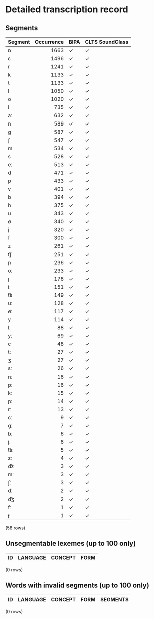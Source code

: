 
# Detailed transcription record

## Segments

| Segment | Occurrence | BIPA | CLTS SoundClass |
|:----------|-------------:|:-------|:------------------|
| ɒ | 1663 | ✓ | ✓ |
| ɛ | 1496 | ✓ | ✓ |
| r | 1241 | ✓ | ✓ |
| k | 1133 | ✓ | ✓ |
| t | 1133 | ✓ | ✓ |
| l | 1050 | ✓ | ✓ |
| o | 1020 | ✓ | ✓ |
| i | 735 | ✓ | ✓ |
| aː | 632 | ✓ | ✓ |
| n | 589 | ✓ | ✓ |
| ɡ | 587 | ✓ | ✓ |
| ʃ | 547 | ✓ | ✓ |
| m | 534 | ✓ | ✓ |
| s | 528 | ✓ | ✓ |
| eː | 513 | ✓ | ✓ |
| d | 471 | ✓ | ✓ |
| p | 433 | ✓ | ✓ |
| v | 401 | ✓ | ✓ |
| b | 394 | ✓ | ✓ |
| h | 375 | ✓ | ✓ |
| u | 343 | ✓ | ✓ |
| ø | 340 | ✓ | ✓ |
| j | 320 | ✓ | ✓ |
| f | 300 | ✓ | ✓ |
| z | 261 | ✓ | ✓ |
| t͡ʃ | 251 | ✓ | ✓ |
| ɲ | 236 | ✓ | ✓ |
| oː | 233 | ✓ | ✓ |
| ɟ | 176 | ✓ | ✓ |
| iː | 151 | ✓ | ✓ |
| t͡s | 149 | ✓ | ✓ |
| uː | 128 | ✓ | ✓ |
| øː | 117 | ✓ | ✓ |
| y | 114 | ✓ | ✓ |
| lː | 88 | ✓ | ✓ |
| yː | 69 | ✓ | ✓ |
| c | 48 | ✓ | ✓ |
| tː | 27 | ✓ | ✓ |
| ʒ | 27 | ✓ | ✓ |
| sː | 26 | ✓ | ✓ |
| nː | 16 | ✓ | ✓ |
| pː | 16 | ✓ | ✓ |
| kː | 15 | ✓ | ✓ |
| ɲː | 14 | ✓ | ✓ |
| rː | 13 | ✓ | ✓ |
| cː | 9 | ✓ | ✓ |
| ɡː | 7 | ✓ | ✓ |
| bː | 6 | ✓ | ✓ |
| jː | 6 | ✓ | ✓ |
| t͡sː | 5 | ✓ | ✓ |
| zː | 4 | ✓ | ✓ |
| d͡z | 3 | ✓ | ✓ |
| mː | 3 | ✓ | ✓ |
| ʃː | 3 | ✓ | ✓ |
| dː | 2 | ✓ | ✓ |
| d͡ʒ | 2 | ✓ | ✓ |
| fː | 1 | ✓ | ✓ |
| ɟː | 1 | ✓ | ✓ |

(58 rows)



## Unsegmentable lexemes (up to 100 only)

| ID | LANGUAGE | CONCEPT | FORM |
|------|------------|-----------|--------|

(0 rows)



## Words with invalid segments (up to 100 only)

| ID | LANGUAGE | CONCEPT | FORM | SEGMENTS |
|------|------------|-----------|--------|------------|

(0 rows)


